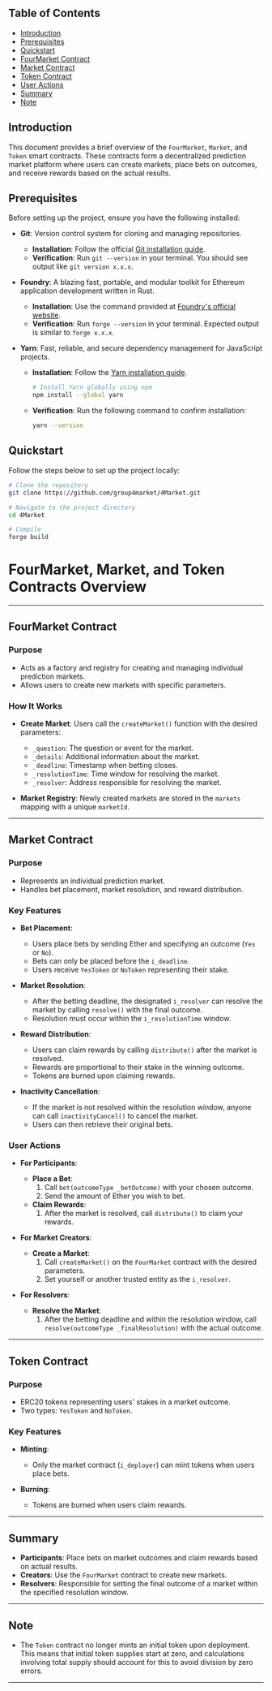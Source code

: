 ## Table of Contents

- [Introduction](#introduction)
- [Prerequisites](#prerequisites)
- [Quickstart](#quickstart)
- [FourMarket Contract](#fourmarket-contract)
- [Market Contract](#market-contract)
- [Token Contract](#token-contract)
- [User Actions](#user-actions)
- [Summary](#summary)
- [Note](#note)


## Introduction

This document provides a brief overview of the `FourMarket`, `Market`, and `Token` smart contracts. These contracts form a decentralized prediction market platform where users can create markets, place bets on outcomes, and receive rewards based on the actual results.

## Prerequisites

Before setting up the project, ensure you have the following installed:

- **Git**: Version control system for cloning and managing repositories.
  - **Installation**: Follow the official [Git installation guide](https://git-scm.com/book/en/v2/Getting-Started-Installing-Git).
  - **Verification**: Run `git --version` in your terminal. You should see output like `git version x.x.x`.

- **Foundry**: A blazing fast, portable, and modular toolkit for Ethereum application development written in Rust.
  - **Installation**: Use the command provided at [Foundry's official website](https://getfoundry.sh/).
  - **Verification**: Run `forge --version` in your terminal. Expected output is similar to `forge x.x.x`.

- **Yarn**: Fast, reliable, and secure dependency management for JavaScript projects.
  - **Installation**: Follow the [Yarn installation guide](https://yarnpkg.com/getting-started/install).
    ```bash
    # Install Yarn globally using npm
    npm install --global yarn
    ```
  - **Verification**: Run the following command to confirm installation:
    ```bash
    yarn --version
    ```


## Quickstart

Follow the steps below to set up the project locally:

```bash
# Clone the repository
git clone https://github.com/group4market/4Market.git

# Navigate to the project directory
cd 4Market

# Compile
forge build
```

# FourMarket, Market, and Token Contracts Overview

---

## FourMarket Contract

### Purpose

- Acts as a factory and registry for creating and managing individual prediction markets.
- Allows users to create new markets with specific parameters.

### How It Works

- **Create Market**: Users call the `createMarket()` function with the desired parameters:
  - `_question`: The question or event for the market.
  - `_details`: Additional information about the market.
  - `_deadline`: Timestamp when betting closes.
  - `_resolutionTime`: Time window for resolving the market.
  - `_resolver`: Address responsible for resolving the market.

- **Market Registry**: Newly created markets are stored in the `markets` mapping with a unique `marketId`.

---

## Market Contract

### Purpose

- Represents an individual prediction market.
- Handles bet placement, market resolution, and reward distribution.

### Key Features

- **Bet Placement**:
  - Users place bets by sending Ether and specifying an outcome (`Yes` or `No`).
  - Bets can only be placed before the `i_deadline`.
  - Users receive `YesToken` or `NoToken` representing their stake.

- **Market Resolution**:
  - After the betting deadline, the designated `i_resolver` can resolve the market by calling `resolve()` with the final outcome.
  - Resolution must occur within the `i_resolutionTime` window.

- **Reward Distribution**:
  - Users can claim rewards by calling `distribute()` after the market is resolved.
  - Rewards are proportional to their stake in the winning outcome.
  - Tokens are burned upon claiming rewards.

- **Inactivity Cancellation**:
  - If the market is not resolved within the resolution window, anyone can call `inactivityCancel()` to cancel the market.
  - Users can then retrieve their original bets.

### User Actions

- **For Participants**:
  - **Place a Bet**:
    1. Call `bet(outcomeType _betOutcome)` with your chosen outcome.
    2. Send the amount of Ether you wish to bet.
  - **Claim Rewards**:
    1. After the market is resolved, call `distribute()` to claim your rewards.

- **For Market Creators**:
  - **Create a Market**:
    1. Call `createMarket()` on the `FourMarket` contract with the desired parameters.
    2. Set yourself or another trusted entity as the `i_resolver`.

- **For Resolvers**:
  - **Resolve the Market**:
    1. After the betting deadline and within the resolution window, call `resolve(outcomeType _finalResolution)` with the actual outcome.

---

## Token Contract

### Purpose

- ERC20 tokens representing users' stakes in a market outcome.
- Two types: `YesToken` and `NoToken`.

### Key Features

- **Minting**:
  - Only the market contract (`i_deployer`) can mint tokens when users place bets.

- **Burning**:
  - Tokens are burned when users claim rewards.

---

## Summary

- **Participants**: Place bets on market outcomes and claim rewards based on actual results.
- **Creators**: Use the `FourMarket` contract to create new markets.
- **Resolvers**: Responsible for setting the final outcome of a market within the specified resolution window.

---

## Note

- The `Token` contract no longer mints an initial token upon deployment. This means that initial token supplies start at zero, and calculations involving total supply should account for this to avoid division by zero errors.

---
